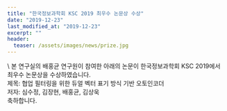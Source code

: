 ```yaml
---
title: "한국정보과학회 KSC 2019 최우수 논문상 수상"
date: "2019-12-23"
last_modified_at: "2019-12-23"
excerpt: ""
header:
  teaser: /assets/images/news/prize.jpg
---
```

\\
본 연구실의 배홍균 연구원이 참여한 아래의 논문이 한국정보과학회 KSC 2019에서 최우수 논문상을 수상하였습니다.<br>제목: 협업 필터링을 위한 듀얼 벡터 표기 방식 기반 오토인코더<br>저자: 심수정, 김장현, 배홍균, 김상욱<br>축하합니다.